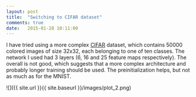 ```yaml
---
layout: post
title:  "Switching to CIFAR dataset"
comments: true
date:   2015-01-28 10:11:00
---
```


I have tried using a more complex [CIFAR](http://www.cs.toronto.edu/~kriz/cifar.html) dataset, which contains 50000 colored images of size 32x32, each belonging to one of ten classes. The network I used had 3 layers (6, 16 and 25 feature maps respectively). The overall is not good, which suggests that a more complex architecture and probably longer training should be used. The preinitialization helps, but not as much as for the MNIST.

![]({{ site.url }}{{ site.baseurl }}/images/plot_2.png)
